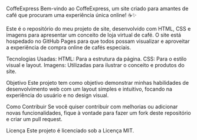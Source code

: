 CoffeExpress
Bem-vindo ao CoffeExpress, um site criado para amantes de café que procuram uma experiência única online! ☕️✨

Este é o repositório do meu projeto de site, desenvolvido com HTML, CSS e imagens para apresentar um conceito de loja virtual de café. O site está hospedado no GitHub Pages para que todos possam visualizar e aproveitar a experiência de compra online de cafés especiais.

Tecnologias Usadas:
HTML: Para a estrutura da página.
CSS: Para o estilo visual e layout.
Imagens: Utilizadas para ilustrar o conceito e produtos do site.

Objetivo
Este projeto tem como objetivo demonstrar minhas habilidades de desenvolvimento web com um layout simples e intuitivo, focando na experiência do usuário e no design visual.

Como Contribuir
Se você quiser contribuir com melhorias ou adicionar novas funcionalidades, fique à vontade para fazer um fork deste repositório e criar um pull request.

Licença
Este projeto é licenciado sob a Licença MIT.
